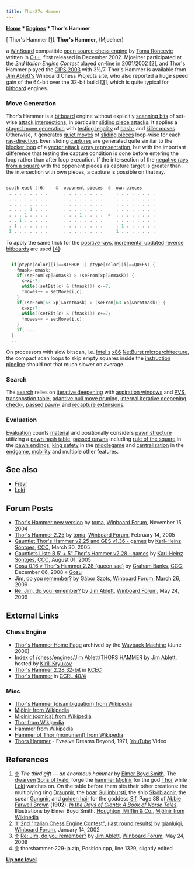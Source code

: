 ```yaml
---
title: Thor27s Hammer
---
```

**[Home](Home "Home") \* [Engines](Engines "Engines") \* Thor's Hammer**



[ Thor's Hammer <a id="cite-note-1" href="#cite-ref-1">[1]</a>.
**Thor's Hammer**, (Mjoelner)  

a [WinBoard](WinBoard "WinBoard") compatible [open source chess engine](Category:Open_Source "Category:Open Source") by [Toma Roncevic](Toma_Roncevic "Toma Roncevic") written in [C++](Cpp "Cpp"), first released in December 2002. Mjoelner participated at the *2nd Italian Engine Contest* played on-line in 2001/2002 <a id="cite-note-2" href="#cite-ref-2">[2]</a>, and Thor's Hammer played the [CIPS 2003](CIPS_2003 "CIPS 2003") with 3½/7. Thor's Hammer is available from [Jim Ablett's](Jim_Ablett "Jim Ablett") Winboard Chess Projects site, who also reported a huge speed gain of the 64-bit over the 32-bit build <a id="cite-note-3" href="#cite-ref-3">[3]</a>, which is quite typical for [bitboard](Bitboards "Bitboards") engines. 



### Move Generation


Thor's Hammer is a [bitboard](Bitboards "Bitboards") engine without explicitly [scanning bits](BitScan "BitScan") of set-wise [attack](Attacks "Attacks") [intersections](General_Setwise_Operations#Intersection "General Setwise Operations"), in particular [sliding piece attacks](Sliding_Piece_Attacks "Sliding Piece Attacks"). It applies a [staged move generation](Move_Generation#Staged "Move Generation") with [testing legality](Square_Attacked_By#LegalityTest "Square Attacked By") of [hash-](Hash_Move "Hash Move") and [killer moves](Killer_Move "Killer Move"). Otherwise, it generates [quiet moves](Quiet_Moves "Quiet Moves") of [sliding pieces](Sliding_Pieces "Sliding Pieces") loop-wise for each [ray-direction](Direction#RayDirections "Direction"). Even sliding [captures](Captures "Captures") are generated quite similar to the [blocker loop](Vector_Attacks#NewArchitecture "Vector Attacks") of a [vector attack](Vector_Attacks "Vector Attacks") [array representation](Board_Representation#SquareCentric "Board Representation"), but with the important difference that testing the capture condition is done before entering the loop rather than after loop execution. If the intersection of the [negative rays](On_an_empty_Board#NegativeRays "On an empty Board") [from a square](Origin_Square "Origin Square") with the opponent pieces as capture target is greater than the intersection with own pieces, a capture is possible on that ray.




```C++

south east (f6)    &  opponent pieces  &  own pieces
 . . . . . . . .      . . . . . . . .     . . . . . . . . 
 . . . . . . . .      . . . . . . . .     . . . . . . . . 
 . . . . . . . .      . . . . . . . .     . . . . . . . . 
 . . . . 1 . . .      . . . . . . . .     . . . . . . . . 
 . . . 1 . . . .      . . . 1 . . . .  >  . . . . . . . . 
 . . 1 . . . . .      . . . . . . . .     . . . . . . . . 
 . 1 . . . . . .      . . . . . . . .     . 1 . . . . . . 
 1 . . . . . . .      . . . . . . . .     1 . . . . . . . 

```

To apply the same trick for the [positive rays](On_an_empty_Board#PositiveRays "On an empty Board"), [incremental updated](Incremental_Updates "Incremental Updates") [reverse bitboards](Reverse_Bitboards "Reverse Bitboards") are used <a id="cite-note-4" href="#cite-ref-4">[4]</a>:




```C++

  if(ptype[color][i]==BISHOP || ptype[color][i]==QUEEN) {
    fmask=~omask;
    if((seFrom[xp]&omask) > (seFrom[xp]&nmask)) {
      c=xp-7;
      while((setBit(c) & (fmask))) c-=7;
      *moves++ = setMove(i,c);
    }
    if((seFrom[63-xp]&orotmask) > (seFrom[63-xp]&nrotmask)) {
      c=xp+7;
      while((setBit(c) & (fmask))) c+=7;
      *moves++ = setMove(i,c);
    }
    if( ...
  }
  ...

```

On processors with slow bitscan, i.e. [Intel's](Intel "Intel") [x86](X86 "X86") [NetBurst microarchitecture](https://en.wikipedia.org/wiki/NetBurst_%28microarchitecture%29), the compact scan loops to skip empty squares inside the [instruction pipeline](https://en.wikipedia.org/wiki/Pipeline_%28computing%29) should not that much slower on average.



### Search


The [search](Search "Search") relies on [iterative deepening](Iterative_Deepening "Iterative Deepening") with [aspiration windows](Aspiration_Windows "Aspiration Windows") and [PVS](Principal_Variation_Search "Principal Variation Search"), [transpostion table](Transposition_Table "Transposition Table"), [adaptive null move pruning](Null_Move_Pruning#AdaptiveNullMovePruning "Null Move Pruning"), [internal iterative deepening](Internal_Iterative_Deepening "Internal Iterative Deepening"), [check-](Check_Extensions "Check Extensions"), [passed pawn-](Passed_Pawn_Extensions "Passed Pawn Extensions") and [recapture extensions](Recapture_Extensions "Recapture Extensions").



### Evaluation


[Evaluation](Evaluation "Evaluation") counts [material](Material "Material") and positionally considers [pawn structure](Pawn_Structure "Pawn Structure") utilizing a [pawn hash table](Pawn_Hash_Table "Pawn Hash Table"), [passed pawns](Passed_Pawn "Passed Pawn") including [rule of the square](Rule_of_the_Square "Rule of the Square") in the [pawn endings](Pawn_Endgame "Pawn Endgame"), [king safety](King_Safety "King Safety") in the [middlegame](Middlegame "Middlegame") and [centralization](King_Centralization "King Centralization") in the [endgame](Endgame "Endgame"), [mobility](Mobility "Mobility") and multiple other features.



## See also


* [Freyr](Freyr "Freyr")
* [Loki](Loki "Loki")


## Forum Posts


* [Thor's Hammer new version](http://www.open-aurec.com/wbforum/viewtopic.php?t=601) by [toma](Toma_Roncevic "Toma Roncevic"), [Winboard Forum](Computer_Chess_Forums "Computer Chess Forums"), November 15, 2004
* [Thor's Hammer 2.25](http://www.open-aurec.com/wbforum/viewtopic.php?f=2&t=1644&p=7640) by [toma](Toma_Roncevic "Toma Roncevic"), [Winboard Forum](Computer_Chess_Forums "Computer Chess Forums"), February 14, 2005
* [Gauntlet Thor's Hammer v2.25 and GES v1.36 - games](https://www.stmintz.com/ccc/index.php?id=418983) by [Karl-Heinz Söntges](index.php?title=Karl-Heinz_S%C3%B6ntges&action=edit&redlink=1 "Karl-Heinz Söntges (page does not exist)"), [CCC](CCC "CCC"), March 30, 2005
* [Gauntlets Liste B 5' + 5" Thor's Hammer v2.28 - games](https://www.stmintz.com/ccc/index.php?id=439476) by [Karl-Heinz Söntges](index.php?title=Karl-Heinz_S%C3%B6ntges&action=edit&redlink=1 "Karl-Heinz Söntges (page does not exist)"), [CCC](CCC "CCC"), August 01, 2005
* [Gosu 0.16 v Thor's Hammer 2.28 (queen sac)](http://www.talkchess.com/forum3/viewtopic.php?f=2&t=25286) by [Graham Banks](Graham_Banks "Graham Banks"), [CCC](CCC "CCC"), December 06, 2008 » [Gosu](Gosu "Gosu")
* [Jim, do you remember?](http://www.open-aurec.com/wbforum/viewtopic.php?f=2&t=50055) by [Gábor Szots](Gabor_Szots "Gabor Szots"), [Winboard Forum](Computer_Chess_Forums "Computer Chess Forums"), March 26, 2009
* [Re: Jim, do you remember?](http://www.open-aurec.com/wbforum/viewtopic.php?f=2&t=50055&start=20#p190004) by [Jim Ablett](Jim_Ablett "Jim Ablett"), [Winboard Forum](Computer_Chess_Forums "Computer Chess Forums"), May 24, 2009


## External Links


### Chess Engine


* [Thor's Hammer Home Page](http://web.archive.org/web/20060614102734/http://www.geocities.com/toma_st/thorshammer.html) archived by the [Wayback Machine](https://en.wikipedia.org/wiki/Wayback_Machine) (June 2006)
* [Index of /chess/engines/Jim Ablett/THORS HAMMER](http://kirr.homeunix.org/chess/engines/Jim%20Ablett/THORS%20HAMMER/) by [Jim Ablett](Jim_Ablett "Jim Ablett"), hosted by [Kirill Kryukov](Kirill_Kryukov "Kirill Kryukov")
* [Thor's Hammer 2.28 32-bit](http://kirill-kryukov.com/chess/kcec/cgi/engine_details.cgi?print=Details&eng=Thor%27s%20Hammer%202.28%2032-bit#Thor_s_Hammer_2_28_32-bit) in [KCEC](KCEC "KCEC")
* [Thor's Hammer](http://www.computerchess.org.uk/ccrl/404/cgi/compare_engines.cgi?family=Thor%27s%20Hammer&print=Rating+list&print=Results+table&print=LOS+table&print=Ponder+hit+table&print=Eval+difference+table&print=Comopp+gamenum+table&print=Overlap+table&print=Score+with+common+opponents) in [CCRL 40/4](CCRL "CCRL")


### Misc


* [Thor's Hammer (disambiguation) from Wikipedia](https://en.wikipedia.org/wiki/Thor%27s_Hammer_%28disambiguation%29)
* [Mjölnir from Wikipedia](https://en.wikipedia.org/wiki/Mj%C3%B6lnir)
* [Mjolnir (comics) from Wikipedia](https://en.wikipedia.org/wiki/Mjolnir_%28comics%29)
* [Thor from Wikipedia](https://en.wikipedia.org/wiki/Thor)
* [Hammer from Wikipedia](https://en.wikipedia.org/wiki/Hammer)
* [Hammer of Thor (monument) from Wikipedia](https://en.wikipedia.org/wiki/Hammer_of_Thor_%28monument%29)
* [Thors Hammer](http://www.alexgitlin.com/npp/thors.htm) - Evasive Dreams Beyond, 1971, [YouTube](https://en.wikipedia.org/wiki/YouTube) Video


 
## References


1. <a id="cite-ref-1" href="#cite-note-1">↑</a> *The third gift — an enormous hammer* by [Elmer Boyd Smith](https://en.wikipedia.org/wiki/Elmer_Boyd_Smith). The [dwarven](https://en.wikipedia.org/wiki/Dwarf_%28Germanic_mythology%29) [Sons of Ivaldi](https://en.wikipedia.org/wiki/Sons_of_Ivaldi) forge the [hammer Mjolnir](https://en.wikipedia.org/wiki/Mj%C3%B6lnir) for the god [Thor](https://en.wikipedia.org/wiki/Thor) while [Loki](https://en.wikipedia.org/wiki/Loki) watches on. On the table before them sits their other creations: the multiplying ring [Draupnir](https://en.wikipedia.org/wiki/Draupnir), the [boar](https://en.wikipedia.org/wiki/Wild_boar) [Gullinbursti](https://en.wikipedia.org/wiki/Gullinbursti), the ship [Skíðblaðnir](https://en.wikipedia.org/wiki/Sk%C3%AD%C3%B0bla%C3%B0nir), the spear [Gungnir](https://en.wikipedia.org/wiki/Gungnir), and [golden hair](https://en.wikipedia.org/wiki/Golden_Hair) for the goddess [Sif](https://en.wikipedia.org/wiki/Sif), Page 88 of [Abbie Farwell Brown](https://en.wikipedia.org/wiki/Abbie_Farwell_Brown) (**1902**). *[In the Days of Giants: A Book of Norse Tales](http://www.germanicmythology.com/works/EBOYDSMITHART.html)*. Illustrations by Elmer Boyd Smith. [Houghton, Mifflin & Co.](https://en.wikipedia.org/wiki/Houghton_Mifflin_Harcourt), [Mjölnir from Wikipedia](https://en.wikipedia.org/wiki/Mj%C3%B6lnir)
2. <a id="cite-ref-2" href="#cite-note-2">↑</a> [2nd "Italian Chess Engine Contest", (last round results)](http://www.open-aurec.com/wbforum/viewtopic.php?f=18&t=35745) by [gianluigi](Gianluigi_Masciulli "Gianluigi Masciulli"), [Winboard Forum](Computer_Chess_Forums "Computer Chess Forums"), January 14, 2002
3. <a id="cite-ref-3" href="#cite-note-3">↑</a> [Re: Jim, do you remember?](http://www.open-aurec.com/wbforum/viewtopic.php?f=2&t=50055&start=20#p190004) by [Jim Ablett](Jim_Ablett "Jim Ablett"), [Winboard Forum](Computer_Chess_Forums "Computer Chess Forums"), May 24, 2009
4. <a id="cite-ref-4" href="#cite-note-4">↑</a> thorshammer-229-ja.zip, Position.cpp, line 1329, slightly edited

**[Up one level](Engines "Engines")**







 
